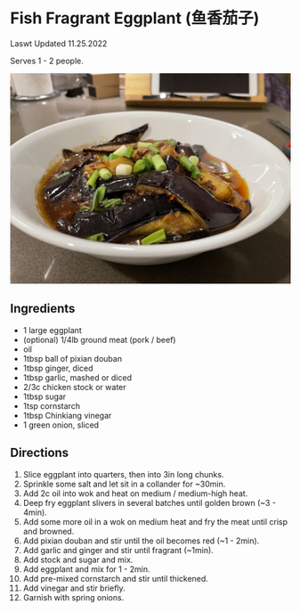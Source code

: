 # Fish Fragrant Eggplant (鱼香茄子)

Laswt Updated 11.25.2022

Serves 1 - 2 people.

![fish fragrant eggplant](/assets/fish_fragrant_eggplant.jpg)

## Ingredients

* 1 large eggplant
* (optional) 1/4lb ground meat (pork / beef)
* oil
* 1tbsp ball of pixian douban
* 1tbsp ginger, diced
* 1tbsp garlic, mashed or diced
* 2/3c chicken stock or water
* 1tbsp sugar
* 1tsp cornstarch
* 1tbsp Chinkiang vinegar
* 1 green onion, sliced

## Directions

1. Slice eggplant into quarters, then into 3in long chunks.
1. Sprinkle some salt and let sit in a collander for ~30min.
1. Add 2c oil into wok and heat on medium / medium-high heat.
1. Deep fry eggplant slivers in several batches until golden brown (~3 - 4min).
1. Add some more oil in a wok on medium heat and fry the meat until crisp and
   browned.
1. Add pixian douban and stir until the oil becomes red (~1 - 2min).
1. Add garlic and ginger and stir until fragrant (~1min).
1. Add stock and sugar and mix.
1. Add eggplant and mix for 1 - 2min.
1. Add pre-mixed cornstarch and stir until thickened.
1. Add vinegar and stir briefly.
1. Garnish with spring onions.
